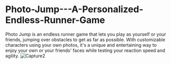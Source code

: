 # Photo-Jump---A-Personalized-Endless-Runner-Game
Photo Jump is an endless runner game that lets you play as yourself or your friends, jumping over obstacles to get as far as possible. With customizable characters using your own photos, it's a unique and entertaining way to enjoy your own or your friends' faces while testing your reaction speed and agility.
![Capture2](https://user-images.githubusercontent.com/92597456/232622690-efb54895-aa3a-4702-8b1b-15d774a0f514.PNG)

